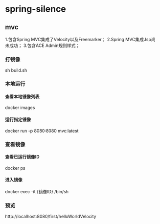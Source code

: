 # spring-silence

## mvc
1.包含Spring MVC集成了Velocity以及Freemarker；
2.Spring MVC集成Jsp尚未成功；
3.包含ACE Admin规则样式；

### 打镜像
sh build.sh

### 本地运行
#### 查看本地镜像列表
docker images
#### 运行指定镜像
docker run -p 8080:8080 mvc:latest

### 查看镜像
#### 查看已运行镜像ID
docker ps
#### 进入镜像
docker exec -it {镜像ID} /bin/sh

### 预览
http://localhost:8080/first/helloWorldVelocity
